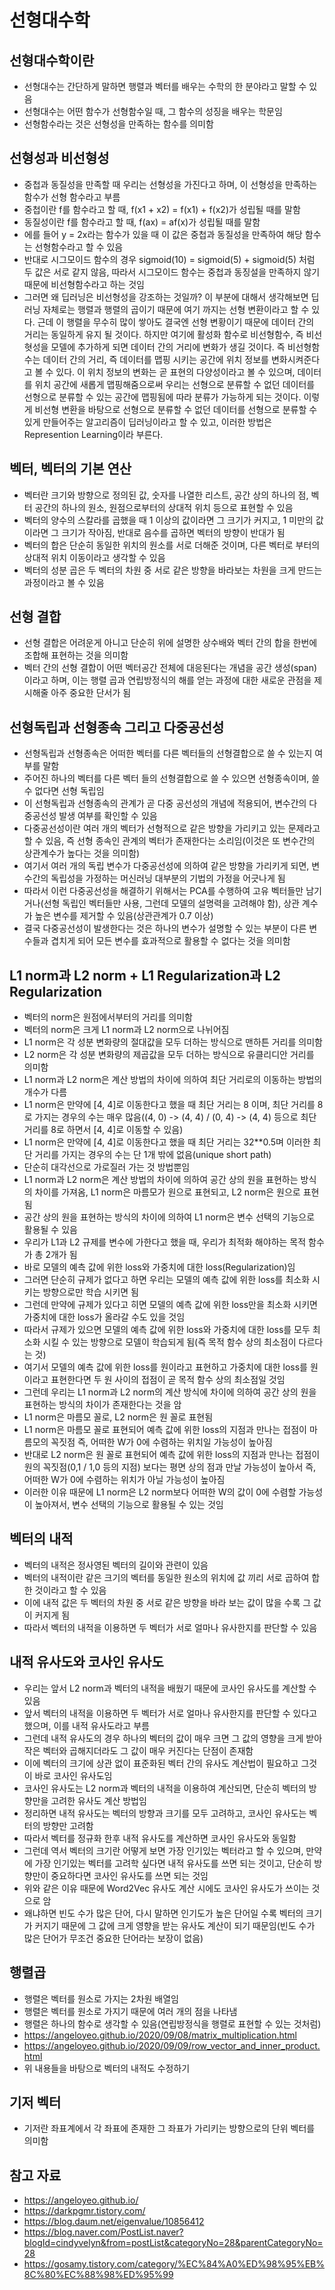 # 선형대수학
## 선형대수학이란
- 선형대수는 간단하게 말하면 행렬과 벡터를 배우는 수학의 한 분야라고 말할 수 있음
- 선형대수는 어떤 함수가 선형함수일 때, 그 함수의 성징을 배우는 학문임
- 선형함수라는 것은 선형성을 만족하는 함수를 의미함

## 선형성과 비선형성
- 중첩과 동질성을 만족할 때 우리는 선형성을 가진다고 하며, 이 선형성을 만족하는 함수가 선형 함수라고 부름
- 중첩이란 f를 함수라고 할 때, f(x1 + x2) = f(x1) + f(x2)가 성립될 때를 말함
- 동질성이란 f를 함수라고 할 때, f(ax) = af(x)가 성립될 때를 말함
- 에를 들어 y = 2x라는 함수가 있을 때 이 값은 중첩과 동질성을 만족하여 해당 함수는 선형함수라고 할 수 있음
- 반대로 시그모이드 함수의 경우 sigmoid(10) = sigmoid(5) + sigmoid(5) 처럼 두 값은 서로 같지 않음, 따라서 시그모이드 함수는 중첩과 동징설을 만족하지 않기 때문에 비선형함수라고 하는 것임
- 그러면 왜 딥러닝은 비선형성을 강조하는 것일까? 이 부분에 대해서 생각해보면 딥러닝 자체로는 행렬과 행렬의 곱이기 때문에 여기 까지는 선형 변환이라고 할 수 있다. 근데 이 행렬을 무수히 많이 쌓아도 결국엔 선형 변황이기 때문에 데이터 간의 거리는 동일하게 유지 될 것이다. 하지만 여기에 활성화 함수로 비선형함수, 즉 비선혓성을 모델에 추가하게 되면 데이터 간의 거리에 변화가 생길 것이다. 즉 비선형함수는 데이터 간의 거리, 즉 데이터를 맵핑 시키는 공간에 위치 정보를 변화시켜준다고 볼 수 있다. 이 위치 정보의 변화는 곧 표현의 다양성이라고 볼 수 있으며, 데이터를 위치 공간에 새롭게 맵핑해줌으로써 우리는 선형으로 분류할 수 없던 데이터를 선형으로 분류할 수 있는 공간에 맵핑됨에 따라 분류가 가능하게 되는 것이다. 이렇게 비선형 변환을 바탕으로 선형으로 분류할 수 없던 데이터를 선형으로 분류할 수 있게 만들어주는 알고리즘이 딥러닝이라고 할 수 있고, 이러한 방법은 Represention Learning이라 부른다.

## 벡터, 벡터의 기본 연산
- 벡터란 크기와 방향으로 정의된 값, 숫자를 나열한 리스트, 공간 상의 하나의 점, 벡터 공간의 하나의 원소, 원점으로부터의 상대적 위치 등으로 표현할 수 있음
- 벡터의 양수의 스칼라를 곱했을 때 1 이상의 값이라면 그 크기가 커지고, 1 미만의 값이라면 그 크기가 작아짐, 반대로 음수를 곱하면 벡터의 방향이 반대가 됨 
- 벡터의 합은 단순히 동일한 위치의 원소를 서로 더해준 것이며, 다른 벡터로 부터의 상대적 위치 이동이라고 생각할 수 있음
- 벡터의 성분 곱은 두 벡터의 차원 중 서로 같은 방향을 바라보는 차원을 크게 만드는 과정이라고 볼 수 있음

## 선형 결합
- 선형 결합은 어려운게 아니고 단순히 위에 설명한 상수배와 벡터 간의 합을 한번에 조합해 표현하는 것을 의미함
- 벡터 간의 선형 결합이 어떤 벡터공간 전체에 대응된다는 개념을 공간 생성(span)이라고 하며, 이는 행렬 곱과 연립방정식의 해를 얻는 과정에 대한 새로운 관점을 제시해줄 아주 중요한 단서가 됨

## 선형독립과 선형종속 그리고 다중공선성
- 선형독립과 선형종속은 어떠한 벡터를 다른 벡터들의 선형결합으로 쓸 수 있는지 여부를 말함
- 주어진 하나의 벡터를 다른 벡터 들의 선형결합으로 쓸 수 있으면 선형종속이며, 쓸 수 없다면 선형 독립임
- 이 선형독립과 선형종속의 관계가 곧 다중 공선성의 개념에 적용되어, 변수간의 다중공선성 발생 여부를 확인할 수 있음
- 다중공선성이란 여러 개의 벡터가 선형적으로 같은 방향을 가리키고 있는 문제라고 할 수 있음, 즉 선형 종속인 관계의 벡터가 존재한다는 소리임(이것은 또 변수간의 상관계수가 높다는 것을 의미함)
- 여기서 여러 개의 독립 변수가 다중공선성에 의하여 같은 방향을 가리키게 되면, 변수간의 독립성을 가정하는 머신러닝 대부분의 기법의 가정을 어긋나게 됨
- 따라서 이런 다중공선성을 해결하기 위해서는 PCA를 수행하여 고유 벡터들만 남기거나(선형 독립인 벡터들만 사용, 그런데 모델의 설명력을 고려해야 함), 상관 계수가 높은 변수를 제거할 수 있음(상관관계가 0.7 이상)
- 결국 다중공선성이 발생한다는 것은 하나의 변수가 설명할 수 있는 부분이 다른 변수들과 겹치게 되어 모든 변수를 효과적으로 활용할 수 없다는 것을 의미함

## L1 norm과 L2 norm + L1 Regularization과 L2 Regularization
- 벡터의 norm은 원점에서부터의 거리를 의미함
- 벡터의 norm은 크게 L1 norm과 L2 norm으로 나뉘어짐
- L1 norm은 각 성분 변화량의 절대값을 모두 더하는 방식으로 맨하튼 거리를 의미함
- L2 norm은 각 성분 변화량의 제곱값을 모두 더하는 방식으로 유클리디안 거리를 의미함
- L1 norm과 L2 norm은 계산 방법의 차이에 의하여 최단 거리로의 이동하는 방법의 개수가 다름
- L1 norm은 만약에 [4, 4]로 이동한다고 했을 때 최단 거리는 8 이며, 최단 거리를 8로 가지는 경우의 수는 매우 많음((4, 0) -> (4, 4) / (0, 4) -> (4, 4) 등으로 최단 거리를 8로 하면서 [4, 4]로 이동할 수 있음)
- L1 norm은 만약에 [4, 4]로 이동한다고 했을 때 최단 거리는 32**0.5며 이러한 최단 거리를 가지는 경우의 수는 단 1개 밖에 없음(unique short path)
- 단순히 대각선으로 가로질러 가는 것 방법뿐임
- L1 norm과 L2 norm은 계산 방법의 차이에 의하여 공간 상의 원을 표현하는 방식의 차이를 가져옴, L1 norm은 마름모가 원으로 표현되고, L2 norm은 원으로 표현됨
- 공간 상의 원을 표현하는 방식의 차이에 의하여 L1 norm은 변수 선택의 기능으로 활용될 수 있음
- 우리가 L1과 L2 규제를 변수에 가한다고 했을 때, 우리가 최적화 해야하는 목적 함수가 총 2개가 됨
- 바로 모델의 예측 값에 위한 loss와 가중치에 대한 loss(Regularization)임
- 그러면 단순히 규제가 없다고 하면 우리는 모델의 예측 값에 위한 loss를 최소화 시키는 방향으로만 학습 시키면 됨
- 그런데 만약에 규제가 있다고 히면 모델의 예측 값에 위한 loss만을 최소화 시키면 가중치에 대한 loss가 올라갈 수도 있을 것임
- 따라서 규제가 있으면 모델의 예측 값에 위한 loss와 가중치에 대한 loss를 모두 최소화 시킬 수 있는 방향으로 모델이 학습되게 됨(즉 목적 함수 상의 최소점이 다르다는 것)
- 여기서 모델의 예측 값에 위한 loss를 원이라고 표현하고 가중치에 대한 loss를 원이라고 표현한다면 두 원 사이의 접점이 곧 목적 함수 상의 최소점일 것임
- 그런데 우리는 L1 norm과 L2 norm의 계산 방식에 차이에 의하여 공간 상의 원을 표현하는 방식의 차이가 존재한다는 것을 암
- L1 norm은 마름모 꼴로, L2 norm은 원 꼴로 표현됨
- L1 norm은 마름모 꼴로 표현되어 예측 값에 위한 loss의 지점과 만나는 접점이 마름모의 꼭짓점 즉, 어떠한 W가 0에 수렴하는 위치일 가능성이 높아짐
- 반대로 L2 norm은 원 꼴로 표현되어 예측 값에 위한 loss의 지점과 만나는 접점이 원의 꼭짓점(0,1 / 1,0 등의 지점) 보다는 평면 상의 점과 만날 가능성이 높아서 즉, 어떠한 W가 0에 수렴하는 위치가 아닐 가능성이 높아짐
- 이러한 이유 때문에 L1 norm은 L2 norm보다 어떠한 W의 값이 0에 수렴할 가능성이 높아져서, 변수 선택의 기능으로 활용될 수 있는 것임

## 벡터의 내적
- 벡터의 내적은 정사영된 벡터의 길이와 관련이 있음
- 벡터의 내적이란 같은 크기의 벡터를 동일한 원소의 위치에 값 끼리 서로 곱하여 합한 것이라고 할 수 있음
- 이에 내적 값은 두 벡터의 차원 중 서로 같은 방향을 바라 보는 값이 많을 수록 그 값이 커지게 됨
- 따라서 벡터의 내적을 이용하면 두 벡터가 서로 얼마나 유사한지를 판단할 수 있음

## 내적 유사도와 코사인 유사도
- 우리는 앞서 L2 norm과 벡터의 내적을 배웠기 때문에 코사인 유사도를 계산할 수 있음
- 앞서 벡터의 내적을 이용하면 두 벡터가 서로 얼마나 유사한지를 판단할 수 있다고 했으며, 이를 내적 유사도라고 부름
- 그런데 내적 유사도의 경우 하나의 벡터의 값이 매우 크면 그 값의 영향을 크게 받아 작은 벡터와 곱해지더라도 그 값이 매우 커진다는 단점이 존재함
- 이에 벡터의 크기에 상관 없이 표준화된 벡터 간의 유사도 계산법이 필요하고 그것이 바로 코사인 유사도임
- 코사인 유사도는 L2 norm과 벡터의 내적을 이용하여 계산되면, 단순히 벡터의 방향만을 고려한 유사도 계산 방법임
- 정리하면 내적 유사도는 벡터의 방향과 크기를 모두 고려하고, 코사인 유사도는 벡터의 방향만 고려함
- 따라서 벡터를 정규화 한후 내적 유사도를 계산하면 코사인 유사도와 동일함
- 그런데 역서 벡터의 크기란 어떻게 보면 가장 인기있는 벡터라고 할 수 있으며, 만약에 가장 인기있는 벡터를 고려학 싶다면 내적 유사도를 쓰면 되는 것이고, 단순히 방향만이 중요하다면 코사인 유사도를 쓰면 되는 것임
- 위와 같은 이유 때문에 Word2Vec 유사도 계산 시에도 코사인 유사도가 쓰이는 것으로 암
- 왜냐하면 빈도 수가 많은 단어, 다시 말하면 인기도가 높은 단어일 수록 벡터의 크기가 커지기 때문에 그 값에 크게 영향을 받는 유사도 계산이 되기 때문임(빈도 수가 많은 단어가 무조건 중요한 단어라는 보장이 없음)

## 행렬곱
- 행렬은 벡터를 원소로 가지는 2차원 배열임
- 행렬은 벡터를 원소로 가지기 때문에 여러 개의 점을 나타냄
- 행렬은 하나의 함수로 생각할 수 있음(연립방정식을 행렬로 표현할 수 있는 것처럼)
- https://angeloyeo.github.io/2020/09/08/matrix_multiplication.html
- https://angeloyeo.github.io/2020/09/09/row_vector_and_inner_product.html
- 위 내용들을 바탕으로 벡터의 내적도 수정하기

## 기저 벡터
- 기저란 좌표계에서 각 좌표에 존재한 그 좌표가 가리키는 방향으로의 단위 벡터를 의미함

## 참고 자료
- https://angeloyeo.github.io/
- https://darkpgmr.tistory.com/
- https://blog.daum.net/eigenvalue/10856412
- https://blog.naver.com/PostList.naver?blogId=cindyvelyn&from=postList&categoryNo=28&parentCategoryNo=28
- https://gosamy.tistory.com/category/%EC%84%A0%ED%98%95%EB%8C%80%EC%88%98%ED%95%99